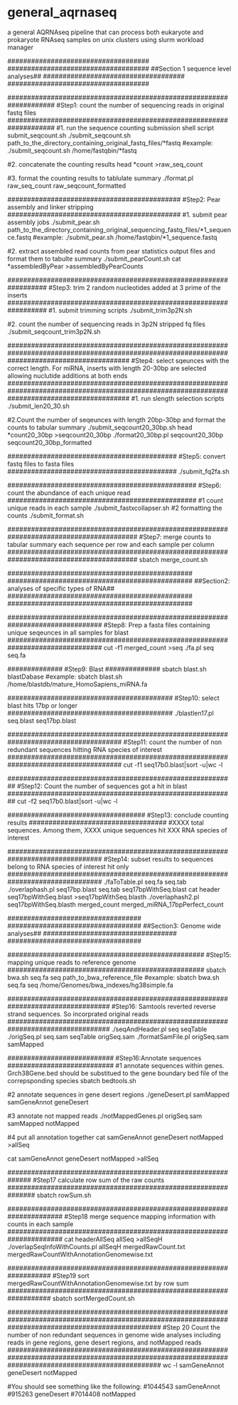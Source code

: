 # general_aqrnaseq
a general AQRNAseq pipeline that can process both eukaryote and prokaryote RNAseq samples on unix clusters using slurm workload manager

####################################
####################################
##Section 1 sequence level analyses##
####################################
####################################

####################################################################
#Step1: count the number of sequencing reads in original fastq files
####################################################################
#1. run the sequence counting submission shell script submit_seqcount.sh
./submit_seqcount.sh path_to_the_directory_containing_original_fastq_files/*fastq
#example: ./submit_seqcount.sh /home/fastqbin/*fastq

#2. concatenate the counting results
head *count >raw_seq_count

#3. format the counting results to tablulate summary
./format.pl raw_seq_count raw_seqcount_formatted

############################################
#Step2: Pear assembly and linker stripping
############################################
#1. submit pear assembly jobs
./submit_pear.sh path_to_the_directory_containing_original_sequencing_fastq_files/*1_sequence.fastq
#example: ./submit_pear.sh /home/fastqbin/*1_sequence.fastq

#2. extract assembled read counts from pear statistics output files and format them to tabulte summary
./submit_pearCount.sh
cat *assembledByPear >assembledByPearCounts

##################################################################
#Step3: trim 2 random nucleotides added at 3 prime of the inserts
##################################################################
#1. submit trimming scripts
./submit_trim3p2N.sh

#2. count the number of sequencing reads in 3p2N stripped fq files
./submit_seqcount_trim3p2N.sh

###############################################################################################################################################
#Step4: select sqeunces with the correct length. For miRNA, inserts with length 20-30bp are selected allowing nuclutide additions at both ends
###############################################################################################################################################
#1. run  slength selection scripts
./submit_len20_30.sh

#2.Count the number of seqeunces with length 20bp-30bp and format the counts to tabular summary
./submit_seqcount20_30bp.sh
head *count20_30bp >seqcount20_30bp
./format20_30bp.pl seqcount20_30bp seqcount20_30bp_formatted

###########################################
#Step5: convert fastq files to fasta files
###########################################
./submit_fq2fa.sh

################################################
#Step6: count the abundance of each unique read
################################################
#1 count unique reads in each sample
./submit_fastxcollapser.sh
#2 formatting the counts
./submit_format.sh

#########################################################################################
#Step7: merge counts to tabular summary each sequence per row and each sample per column
#########################################################################################
sbatch merge_count.sh

###############################################
###############################################
##Section2: analyses of specific types of RNA##
###############################################
###############################################

################################################################################
#Step8: Prep a fasta files containing unique seqeunces in all samples for blast
################################################################################
cut -f1 merged_count >seq
./fa.pl seq seq.fa

##############
#Step9: Blast
##############
sbatch blast.sh blastDabase
#example: sbatch blast.sh /home/blastdb/mature_HomoSapiens_miRNA.fa

##########################################
#Step10: select blast hits 17bp or longer
##########################################
./blastlen17.pl seq.blast seq17bp.blast

#####################################################################################
#Step11: count the number of non redundant sequences hitting RNA species of interest
#####################################################################################
cut -f1 seq17b0.blast|sort -u|wc -l

##########################################################
#Step12: Count the number of sequences got a hit in blast
##########################################################
cut -f2 seq17b0.blast|sort -u|wc -l

###################################
#Step13: conclude counting results
###################################
#XXXX total sequences. Among them, XXXX unique sequences hit XXX RNA species of interest

################################################################################
#Step14: subset results to sequences belong to RNA species of interest hit only
################################################################################
./faToTable.pl seq.fa seq.tab
./overlaphash.pl seq17bp.blast seq.tab seq17bpWithSeq.blast
cat header seq17bpWithSeq.blast >seq17bpWithSeq.blasth
./overlaphash2.pl seq17bpWithSeq.blasth merged_count merged_miRNA_17bpPerfect_count

##################################
##################################
##Section3: Genome wide analyses##
##################################
##################################

##################################################
#Step15: mapping unique reads to reference genome
##################################################
sbatch bwa.sh seq.fa seq path_to_bwa_reference_file
#example: sbatch bwa.sh seq.fa seq /home/Genomes/bwa_indexes/hg38simple.fa

##################################################################################
#Step16: Samtools reverted reverse strand sequences. So incorprated original reads
##################################################################################
./seqAndHeader.pl seq seqTable
./origSeq.pl seq.sam seqTable origSeq.sam
./formatSamFile.pl origSeq.sam samMapped

###########################
#Step16:Annotate sequences
###########################
#1 annotate sequences within genes.  Grch38Gene.bed should be substitued to the gene boundary bed file of the correpsponding species
sbatch bedtools.sh

#2 annotate sequences in gene desert regions
./geneDesert.pl samMapped samGeneAnnot geneDesert

#3 annotate not mapped reads
./notMappedGenes.pl origSeq.sam samMapped notMapped

#4 put all annotation together
cat samGeneAnnot geneDesert notMapped >allSeq

cat samGeneAnnot geneDesert notMapped >allSeq

##############################################################
#Step17 calculate row sum of the raw counts
###############################################################
sbatch rowSum.sh

######################################################################
#Step18 merge sequence mapping information with counts in each sample
######################################################################
cat headerAllSeq allSeq >allSeqH
./overlapSeqInfoWithCounts.pl allSeqH mergedRawCount.txt mergedRawCountWithAnnotationGenomewise.txt

###################################################################
#Step19 sort mergedRawCountWithAnnotationGenomewise.txt by row sum
###################################################################
sbatch sortMergedCount.sh

#######################################################################################################################################################
#Step 20 Count the number of non redundant sequences in genome wide analyses including reads in gene regions, gene desert regions, and notMapped reads
#######################################################################################################################################################
wc -l samGeneAnnot geneDesert notMapped

#You should see something like the following:
#1044543 samGeneAnnot
#915263 geneDesert
#7014408 notMapped
